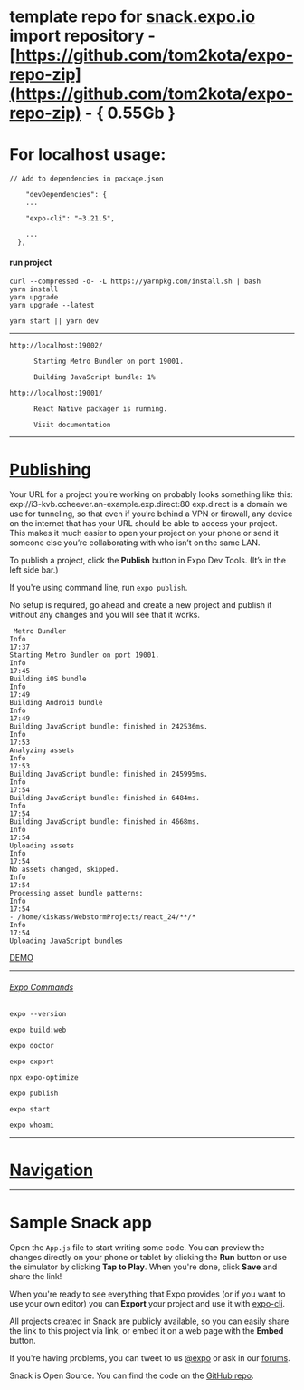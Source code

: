 # template repo for [snack.expo.io](https://expo.io/snacks/) import repository - [https://github.com/tom2kota/expo-repo-zip](https://github.com/tom2kota/expo-repo-zip) - { 0.55Gb }


# For localhost usage:
```
// Add to dependencies in package.json

    "devDependencies": {
    ...

    "expo-cli": "~3.21.5",
    
    ...
  },
```

#### run project
```
curl --compressed -o- -L https://yarnpkg.com/install.sh | bash
yarn install
yarn upgrade
yarn upgrade --latest

yarn start || yarn dev
```
---------------



    http://localhost:19002/
```
      Starting Metro Bundler on port 19001.

      Building JavaScript bundle: 1%
```

    http://localhost:19001/
```
      React Native packager is running.

      Visit documentation
```
---------------

# [Publishing](https://docs.expo.io/workflow/publishing/)

Your URL for a project you’re working on probably looks something like this: exp://i3-kvb.ccheever.an-example.exp.direct:80
exp.direct is a domain we use for tunneling, so that even if you’re behind a VPN or firewall, any device on the internet that has your URL should be able to access your project. This makes it much easier to open your project on your phone or send it someone else you’re collaborating with who isn’t on the same LAN.

To publish a project, click the **Publish** button in Expo Dev Tools. (It’s in the left side bar.) 

If you're using command line, run ```expo publish```. 

No setup is required, go ahead and create a new project and publish it without any changes and you will see that it works.

```
 Metro Bundler
Info
17:37
Starting Metro Bundler on port 19001.
Info
17:45
Building iOS bundle
Info
17:49
Building Android bundle
Info
17:49
Building JavaScript bundle: finished in 242536ms.
Info
17:53
Analyzing assets
Info
17:53
Building JavaScript bundle: finished in 245995ms.
Info
17:54
Building JavaScript bundle: finished in 6484ms.
Info
17:54
Building JavaScript bundle: finished in 4668ms.
Info
17:54
Uploading assets
Info
17:54
No assets changed, skipped.
Info
17:54
Processing asset bundle patterns:
Info
17:54
- /home/kiskass/WebstormProjects/react_24/**/*
Info
17:54
Uploading JavaScript bundles
```


[DEMO](https://expo.io/@tom2kota/expo-repo-zip)

---------------
###### [Expo Commands](https://docs.expo.io/workflow/expo-cli/#installation)

```
expo --version

expo build:web

expo doctor

expo export

npx expo-optimize

expo publish

expo start

expo whoami

```


---------------

# [Navigation](https://reactnavigation.org/docs/navigation-lifecycle)

---------------

# Sample Snack app

Open the `App.js` file to start writing some code. You can preview the changes directly on your phone or tablet by clicking the **Run** button or use the simulator by clicking **Tap to Play**. When you're done, click **Save** and share the link!

When you're ready to see everything that Expo provides (or if you want to use your own editor) you can **Export** your project and use it with [expo-cli](https://docs.expo.io/versions/latest/introduction/installation.html).

All projects created in Snack are publicly available, so you can easily share the link to this project via link, or embed it on a web page with the **Embed** button.

If you're having problems, you can tweet to us [@expo](https://twitter.com/expo) or ask in our [forums](https://forums.expo.io).

Snack is Open Source. You can find the code on the [GitHub repo](https://github.com/expo/snack-web).
